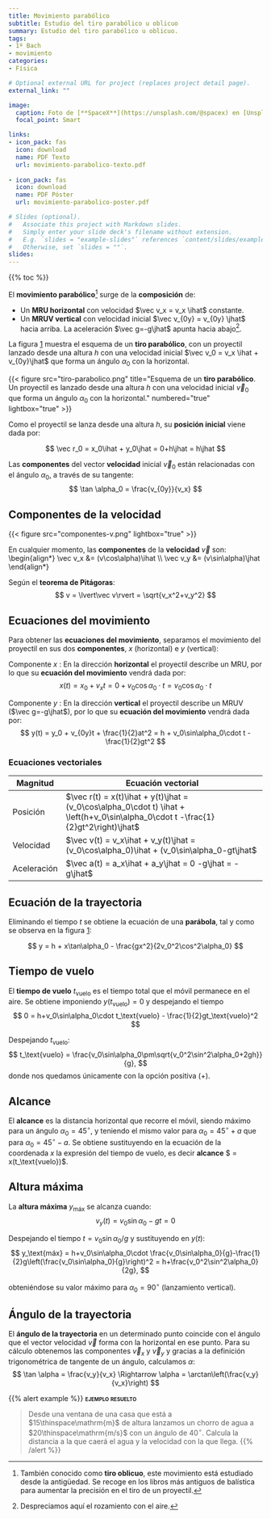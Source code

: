 ```yaml
---
title: Movimiento parabólico
subtitle: Estudio del tiro parabólico u oblicuo
summary: Estudio del tiro parabólico u oblicuo.
tags:
- 1º Bach
- movimiento
categories:
- Física

# Optional external URL for project (replaces project detail page).
external_link: ""

image:
  caption: Foto de [**SpaceX**](https://unsplash.com/@spacex) en [Unsplash](https://unsplash.com)
  focal_point: Smart

links:
- icon_pack: fas
  icon: download
  name: PDF Texto
  url: movimiento-parabolico-texto.pdf
  
- icon_pack: fas
  icon: download
  name: PDF Póster
  url: movimiento-parabolico-poster.pdf  

# Slides (optional).
#   Associate this project with Markdown slides.
#   Simply enter your slide deck's filename without extension.
#   E.g. `slides = "example-slides"` references `content/slides/example-slides.md`.
#   Otherwise, set `slides = ""`.
slides: 
---
```


$$
\newcommand{\ihat}{\hat{\imath}}
\newcommand{\jhat}{\hat{\jmath}}
$$

{{% toc %}}

El **movimiento parabólico**[^1] surge de la **composición** de:

[^1]: También conocido como **tiro oblicuo**, este movimiento está estudiado desde la antigüedad. Se recoge en los libros más antiguos de balística para aumentar la precisión en el tiro de un proyectil.

- Un **MRU horizontal** con velocidad $\vec v_x = v_x \ihat$ constante.
- Un **MRUV vertical** con velocidad inicial $\vec v_{0y} = v_{0y} \jhat$ hacia arriba. La aceleración $\vec g=-g\jhat$ apunta hacia abajo[^2].
[^2]: Despreciamos aquí el rozamiento con el aire.

La figura [1](#figure-esquema-de-un-tiro-parabólico-un-proyectil-es-lanzado-desde-una-altura-h-con-una-velocidad-inicial-vec-v_0-que-forma-un-ángulo-alpha_0-con-la-horizontal) muestra el esquema de un **tiro parabólico**, con un proyectil lanzado desde una altura $h$ con una velocidad inicial $\vec v_0 = v_x \ihat + v_{0y}\jhat$ que forma un ángulo $\alpha_0$ con la horizontal.

{{< figure src="tiro-parabolico.png" title="Esquema de un **tiro parabólico**. Un proyectil es lanzado desde una altura $h$ con una velocidad inicial $\vec v_0$ que forma un ángulo $\alpha_0$ con la horizontal." numbered="true" lightbox="true" >}}

Como el proyectil se lanza desde una altura $h$, su __posición inicial__ viene dada por:

$$
\vec r_0 = x_0\ihat + y_0\jhat = 0+h\jhat = h\jhat
$$

Las **componentes** del vector **velocidad** inicial $\vec v_0$ están relacionadas con el ángulo $\alpha_0$, a través de su tangente:
$$
\tan \alpha_0 = \frac{v_{0y}}{v_x}
$$

## Componentes de la velocidad
{{< figure src="componentes-v.png" lightbox="true" >}}

En cualquier momento, las **componentes** de la **velocidad** $\vec v$ son:
\begin{align*}
	\vec v_x &= (v\cos\alpha)\ihat \\\\
	\vec v_y &= (v\sin\alpha)\jhat
\end{align*}

Según el **teorema de Pitágoras**:
$$
v = \lvert\vec v\rvert = \sqrt{v_x^2+v_y^2}
$$

## Ecuaciones del movimiento
Para obtener las **ecuaciones del movimiento**, separamos el movimiento del proyectil en sus dos **componentes**, $x$ (horizontal) e $y$ (vertical):

Componente $x$
: En la dirección **horizontal** el proyectil describe un MRU, por lo que su **ecuación del movimiento** vendrá dada por:
$$
x(t) = x_0 + v_x t = 0 + v_0\cos\alpha_0\cdot t = v_0\cos\alpha_0\cdot t
$$

Componente $y$
: En la dirección **vertical** el proyectil describe un MRUV ($\vec g=-g\jhat$), por lo que su **ecuación del movimiento** vendrá dada por:
$$
y(t) = y_0 + v_{0y}t + \frac{1}{2}at^2 = h + v_0\sin\alpha_0\cdot t -\frac{1}{2}gt^2
$$

### Ecuaciones vectoriales
| Magnitud | Ecuación vectorial |
| --- | --- |
| Posición | $\vec r(t) = x(t)\ihat + y(t)\jhat =  (v_0\cos\alpha_0\cdot t) \ihat + \left(h+v_0\sin\alpha_0\cdot t -\frac{1}{2}gt^2\right)\jhat$ |
| Velocidad | $\vec v(t) = v_x\ihat + v_y(t)\jhat =  (v_0\cos\alpha_0)\ihat + (v_0\sin\alpha_0-gt\jhat$ |
| Aceleración | $\vec a(t) = a_x\ihat + a_y\jhat = 0 -g\jhat = -g\jhat$ |

## Ecuación de la trayectoria
Eliminando el tiempo $t$ se obtiene la ecuación de una **parábola**, tal y como se observa en la figura [1](#figure-esquema-de-un-tiro-parabólico-un-proyectil-es-lanzado-desde-una-altura-h-con-una-velocidad-inicial-vec-v_0-que-forma-un-ángulo-alpha_0-con-la-horizontal):

$$
y = h + x\tan\alpha_0 - \frac{gx^2}{2v_0^2\cos^2\alpha_0}
$$

## Tiempo de vuelo

El **tiempo de vuelo** $t_\text{vuelo}$ es el tiempo total que el móvil permanece en el aire. Se obtiene imponiendo $y(t_\text{vuelo})=0$ y despejando el tiempo
$$
0 = h+v_0\sin\alpha_0\cdot t_\text{vuelo} - \frac{1}{2}gt_\text{vuelo}^2
$$

Despejando $t_\text{vuelo}$:
$$
t_\text{vuelo} = \frac{v_0\sin\alpha_0\pm\sqrt{v_0^2\sin^2\alpha_0+2gh}}{g},
$$
donde nos quedamos únicamente con la opción positiva ($+$).

## Alcance
El **alcance** es la distancia horizontal que recorre el móvil, siendo máximo para un ángulo $\alpha_0 = 45^\circ$, y teniendo el mismo valor para $\alpha_0 = 45^\circ+a$ que para $\alpha_0 = 45^\circ-a$. Se obtiene sustituyendo en la ecuación de la coordenada $x$ la expresión del tiempo de vuelo, es decir **alcance** $ = x(t_\text{vuelo})$.

## Altura máxima

La **altura máxima** $y_\text{máx}$ se alcanza cuando:
$$
v_y(t) = v_0\sin\alpha_0-gt = 0
$$

Despejando el tiempo $t=v_0\sin\alpha_0/g$ y sustituyendo en $y(t)$:
$$
y_\text{máx} = h+v_0\sin\alpha_0\cdot \frac{v_0\sin\alpha_0}{g}-\frac{1}{2}g\left(\frac{v_0\sin\alpha_0}{g}\right)^2 = h+\frac{v_0^2\sin^2\alpha_0}{2g},
$$		

obteniéndose su valor máximo para $\alpha_0 = 90^\circ$ (lanzamiento vertical).

## Ángulo de la trayectoria

El **ángulo de la trayectoria** en un determinado punto coincide con el ángulo que el vector velocidad $\vec v$ forma con la horizontal en ese punto. Para su cálculo obtenemos las componentes $\vec v_x$ y $\vec v_y$ y gracias a la definición trigonométrica de tangente de un ángulo, calculamos $\alpha$:
$$
\tan \alpha = \frac{v_y}{v_x} \Rightarrow \alpha = \arctan\left(\frac{v_y}{v_x}\right)
$$

{{% alert example %}}
<span style="font-variant:small-caps;">**ejemplo resuelto**</span> <br>
> Desde una ventana de una casa que está a $15\thinspace\mathrm{m}$ de altura lanzamos un chorro de agua a $20\thinspace\mathrm{m/s}$ con un ángulo de $40^\circ$. Calcula la distancia a la que caerá el agua y la velocidad con la que llega.
{{% /alert %}}